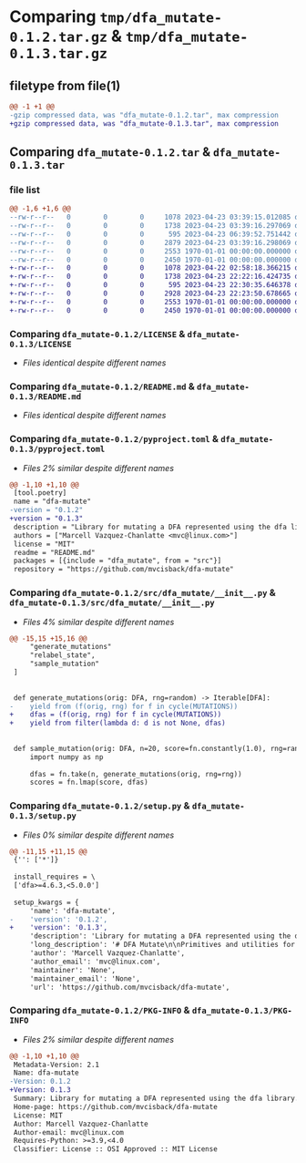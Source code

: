 # Comparing `tmp/dfa_mutate-0.1.2.tar.gz` & `tmp/dfa_mutate-0.1.3.tar.gz`

## filetype from file(1)

```diff
@@ -1 +1 @@
-gzip compressed data, was "dfa_mutate-0.1.2.tar", max compression
+gzip compressed data, was "dfa_mutate-0.1.3.tar", max compression
```

## Comparing `dfa_mutate-0.1.2.tar` & `dfa_mutate-0.1.3.tar`

### file list

```diff
@@ -1,6 +1,6 @@
--rw-r--r--   0        0        0     1078 2023-04-23 03:39:15.012085 dfa_mutate-0.1.2/LICENSE
--rw-r--r--   0        0        0     1738 2023-04-23 03:39:16.297069 dfa_mutate-0.1.2/README.md
--rw-r--r--   0        0        0      595 2023-04-23 06:39:52.751442 dfa_mutate-0.1.2/pyproject.toml
--rw-r--r--   0        0        0     2879 2023-04-23 03:39:16.298069 dfa_mutate-0.1.2/src/dfa_mutate/__init__.py
--rw-r--r--   0        0        0     2553 1970-01-01 00:00:00.000000 dfa_mutate-0.1.2/setup.py
--rw-r--r--   0        0        0     2450 1970-01-01 00:00:00.000000 dfa_mutate-0.1.2/PKG-INFO
+-rw-r--r--   0        0        0     1078 2023-04-22 02:58:18.366215 dfa_mutate-0.1.3/LICENSE
+-rw-r--r--   0        0        0     1738 2023-04-23 22:22:16.424735 dfa_mutate-0.1.3/README.md
+-rw-r--r--   0        0        0      595 2023-04-23 22:30:35.646378 dfa_mutate-0.1.3/pyproject.toml
+-rw-r--r--   0        0        0     2928 2023-04-23 22:23:50.678665 dfa_mutate-0.1.3/src/dfa_mutate/__init__.py
+-rw-r--r--   0        0        0     2553 1970-01-01 00:00:00.000000 dfa_mutate-0.1.3/setup.py
+-rw-r--r--   0        0        0     2450 1970-01-01 00:00:00.000000 dfa_mutate-0.1.3/PKG-INFO
```

### Comparing `dfa_mutate-0.1.2/LICENSE` & `dfa_mutate-0.1.3/LICENSE`

 * *Files identical despite different names*

### Comparing `dfa_mutate-0.1.2/README.md` & `dfa_mutate-0.1.3/README.md`

 * *Files identical despite different names*

### Comparing `dfa_mutate-0.1.2/pyproject.toml` & `dfa_mutate-0.1.3/pyproject.toml`

 * *Files 2% similar despite different names*

```diff
@@ -1,10 +1,10 @@
 [tool.poetry]
 name = "dfa-mutate"
-version = "0.1.2"
+version = "0.1.3"
 description = "Library for mutating a DFA represented using the dfa library."
 authors = ["Marcell Vazquez-Chanlatte <mvc@linux.com>"]
 license = "MIT"
 readme = "README.md"
 packages = [{include = "dfa_mutate", from = "src"}]
 repository = "https://github.com/mvcisback/dfa-mutate"
```

### Comparing `dfa_mutate-0.1.2/src/dfa_mutate/__init__.py` & `dfa_mutate-0.1.3/src/dfa_mutate/__init__.py`

 * *Files 4% similar despite different names*

```diff
@@ -15,15 +15,16 @@
     "generate_mutations"
     "relabel_state",
     "sample_mutation"
 ]
 
 
 def generate_mutations(orig: DFA, rng=random) -> Iterable[DFA]:
-    yield from (f(orig, rng) for f in cycle(MUTATIONS))
+    dfas = (f(orig, rng) for f in cycle(MUTATIONS))
+    yield from filter(lambda d: d is not None, dfas)
 
 
 def sample_mutation(orig: DFA, n=20, score=fn.constantly(1.0), rng=random) -> DFA:
     import numpy as np
 
     dfas = fn.take(n, generate_mutations(orig, rng=rng))
     scores = fn.lmap(score, dfas)
```

### Comparing `dfa_mutate-0.1.2/setup.py` & `dfa_mutate-0.1.3/setup.py`

 * *Files 0% similar despite different names*

```diff
@@ -11,15 +11,15 @@
 {'': ['*']}
 
 install_requires = \
 ['dfa>=4.6.3,<5.0.0']
 
 setup_kwargs = {
     'name': 'dfa-mutate',
-    'version': '0.1.2',
+    'version': '0.1.3',
     'description': 'Library for mutating a DFA represented using the dfa library.',
     'long_description': '# DFA Mutate\n\nPrimitives and utilities for manipulating deterministic finite automata (DFA) represented using the [dfa](https://github.com/mvcisback/dfa) library.\n\n[![Build Status](https://cloud.drone.io/api/badges/mvcisback/dfa_mutate/status.svg)](https://cloud.drone.io/mvcisback/dfa_mutate)\n[![PyPI version](https://badge.fury.io/py/dfa_mutate.svg)](https://badge.fury.io/py/dfa_mutate)\n[![License: MIT](https://img.shields.io/badge/License-MIT-yellow.svg)](https://opensource.org/licenses/MIT)\n\n**Table of Contents**\n\n- [Installation](#installation)\n- [Usage](#usage)\n\n\n Installation\n\nIf you just need to use `dfa_mutate`, you can just run:\n\n`$ pip install dfa_mutate`\n\nFor developers, note that this project uses the\n[poetry](https://poetry.eustace.io/) python package/dependency\nmanagement tool. Please familarize yourself with it and then\nrun:\n\n`$ poetry install`\n\n# Usage\n\n**Example Usage:**\n```python\nfrom dfa import DFA\nimport dfa_mutate\n\ndfa1 = DFA(\n    start=0,\n    inputs={0, 1},\n    label=lambda s: (s % 4) == 3,\n    transition=lambda s, c: (s + c) % 4,\n)\n\n# Pick a specific mutation.\ndfa2 = dfa_mutate.add_state(dfa1)\ndfa3 = dfa_mutate.change_start(dfa1)\ndfa4 = dfa_mutate.change_transition(dfa1)\ndfa5 = dfa_mutate.relabel_state(dfa1)\n\n# Infinite Generator mutations round-robin (will repeat).\ndfas = dfa_mutate.generate_mutations(orig)\n\n# Sample DFA using softmax over a scoring function (default constant).\n# Uses first n dfas generated by above generator.\n\n# NOTE: requires the optional numpy dependency.\ndfa6 = dfa_mutate.sample_mutation(dfa1, n=20, score=lambda d: len(d.states()))\n\n# All functions support passing in random number generator.\nimport random\ndfa7 = dfa_mutate.relabel_state(dfa1, random.Random(0))\n```\n\n',
     'author': 'Marcell Vazquez-Chanlatte',
     'author_email': 'mvc@linux.com',
     'maintainer': 'None',
     'maintainer_email': 'None',
     'url': 'https://github.com/mvcisback/dfa-mutate',
```

### Comparing `dfa_mutate-0.1.2/PKG-INFO` & `dfa_mutate-0.1.3/PKG-INFO`

 * *Files 2% similar despite different names*

```diff
@@ -1,10 +1,10 @@
 Metadata-Version: 2.1
 Name: dfa-mutate
-Version: 0.1.2
+Version: 0.1.3
 Summary: Library for mutating a DFA represented using the dfa library.
 Home-page: https://github.com/mvcisback/dfa-mutate
 License: MIT
 Author: Marcell Vazquez-Chanlatte
 Author-email: mvc@linux.com
 Requires-Python: >=3.9,<4.0
 Classifier: License :: OSI Approved :: MIT License
```

